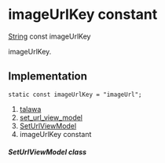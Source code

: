 
<div>

# imageUrlKey constant

</div>


[String](https://api.flutter.dev/flutter/dart-core/String-class.html)
const imageUrlKey



imageUrlKey.



## Implementation

``` language-dart
static const imageUrlKey = "imageUrl";
```







1.  [talawa](../../index.md)
2.  [set_url_view_model](../../view_model_pre_auth_view_models_set_url_view_model/)
3.  [SetUrlViewModel](../../view_model_pre_auth_view_models_set_url_view_model/SetUrlViewModel-class.md)
4.  imageUrlKey constant

##### SetUrlViewModel class







